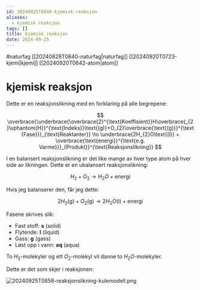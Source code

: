 ```yaml
---
id: 20240925T0849-kjemisk-reaksjon
aliases:
  - kjemisk reaksjon
tags: []
title: kjemisk reaksjon
date: 2024-09-25
---
```


#naturfag [[20240828T0840-naturfag|naturfag]] [[20240920T0723-kjemi|kjemi]] [[20240920T0642-atom|atom]]

# kjemisk reaksjon

Dette er en reaksjonslikning med en forklaring på alle begrepene:

$$
\overbrace{\underbrace{\overbrace{2}^{\text{Koeffisient}}H\overbrace{_{2}\vphantom{H}}^{\text{Indeks}}\text{(g)}+O_{2}\overbrace{\text{(g)}}^{\text{Fase}}}_{\text{Reaktanter}} \to \underbrace{2H_{2}O\text{(l)} + \overbrace{\text{energi}}^{\text{e.g. Varme}}}_{Produkt}}^{\text{Reaksjonslikning}}
$$

I en balansert reaksjonslikning er det like mange av hver type atom på hver side av likningen. Dette er en ubalansert reaksjonslikning:

$$
H_{2} + O_{2} \to H_{2}O + \text{energi}
$$

Hvis jeg balanserer den, får jeg dette:

$$
2H_{2}\text{(g)} + O_{2}\text{(g)} \to 2H_{2}O\text{(l)} + \text{energi}
$$

Fasene skrives slik:

- Fast stoff: **s** (solid)
- Flytende: **l** (liquid)
- Gass: **g** (gass)
- Løst opp i vann: **aq** (aqua)

To $H_{2}$-molekyler og ett $O_{2}$-molekyl vil danne to $H_{2}O$-molekyler.

Dette er det som skjer i reaksjonen:

![20240925T0858-reaksjonslikning-kulemodell.png](Assets/20240925T0858-reaksjonslikning-kulemodell.png)
